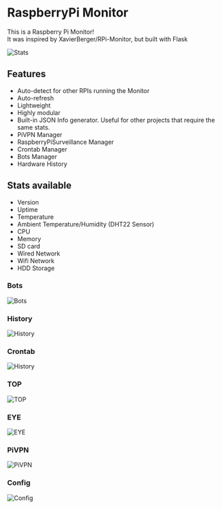 # RaspberryPi Monitor

This is a Raspberry Pi Monitor!
</br>
It was inspired by XavierBerger/RPi-Monitor, but built with Flask

![Stats](https://github.com/xhico/HWMonitorServer/blob/main/ScreenImages/Stats.jpg "Stats")

## Features
* Auto-detect for other RPIs running the Monitor
* Auto-refresh
* Lightweight
* Highly modular
* Built-in JSON Info generator. Useful for other projects that require the same stats.
* PiVPN Manager
* RaspberryPiSurveillance Manager
* Crontab Manager
* Bots Manager
* Hardware History

## Stats available
* Version
* Uptime
* Temperature
* Ambient Temperature/Humidity (DHT22 Sensor)
* CPU
* Memory
* SD card
* Wired Network
* Wifi Network
* HDD Storage

### Bots
![Bots](https://github.com/xhico/HWMonitorServer/blob/main/ScreenImages/Bots.jpg "Bots")
### History
![History](https://github.com/xhico/HWMonitorServer/blob/main/ScreenImages/History.jpg "History")
### Crontab
![History](https://github.com/xhico/HWMonitorServer/blob/main/ScreenImages/Crontab.jpg "Crontab")
### TOP
![TOP](https://github.com/xhico/HWMonitorServer/blob/main/ScreenImages/TOP.jpg "TOP")
### EYE
![EYE](https://github.com/xhico/HWMonitorServer/blob/main/ScreenImages/EYE.jpg "EYE")
### PiVPN
![PiVPN](https://github.com/xhico/HWMonitorServer/blob/main/ScreenImages/PiVPN.jpg "PiVPN")
### Config
![Config](https://github.com/xhico/HWMonitorServer/blob/main/ScreenImages/Config.jpg "Config")

